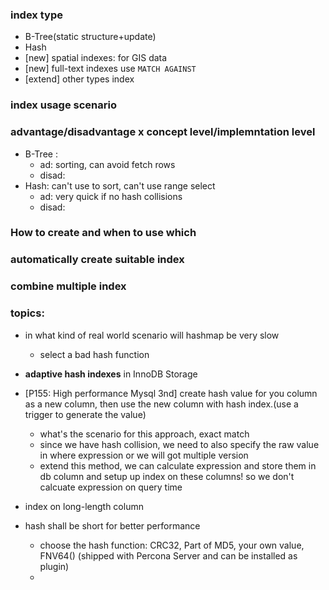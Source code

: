 ### index type
* B-Tree(static structure+update)
* Hash
* [new] spatial indexes: for GIS data
* [new] full-text indexes use ```MATCH AGAINST```
* [extend] other types index

### index usage scenario

### advantage/disadvantage x concept level/implemntation level
* B-Tree : 
  * ad: sorting, can avoid fetch rows
  * disad: 
* Hash: can't use to sort, can't use range select
  * ad: very quick if no hash collisions
  * disad: 

### How to create and when to use which



### automatically create suitable index


### combine multiple index

### topics:
* in what kind of real world scenario will hashmap be very slow
  * select a bad hash function

* **adaptive hash indexes** in InnoDB Storage

* [P155: High performance Mysql 3nd] create hash value for you column as a new column, then use the new column with hash index.(use a trigger to generate the value)
  * what's the scenario for this approach, exact match 
  * since we have hash collision, we need to also specify the raw value in where expression or we will got multiple version
  * extend this method, we can calculate expression and store them in db column and setup up index on these columns! so we don't calcuate expression on query time
* index on long-length column
* hash shall be short for better performance
  * choose the hash function: CRC32, Part of MD5, your own value, FNV64() (shipped with Percona Server and can be installed as plugin)
  * 
